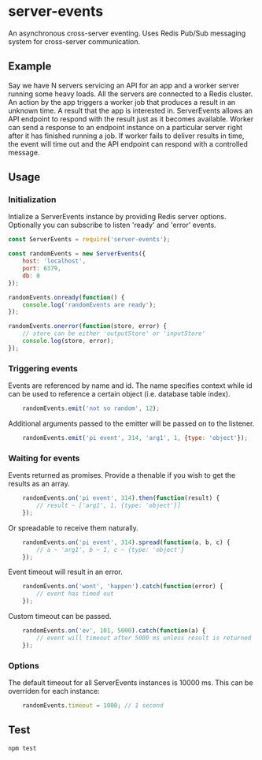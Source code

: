 
# server-events

An asynchronous cross-server eventing. Uses Redis Pub/Sub messaging system for cross-server communication.

## Example

Say we have N servers servicing an API for an app and a worker server running some heavy loads. All the servers are connected to a Redis cluster.
An action by the app triggers a worker job that produces a result in an unknown time. A result that the app is interested in.
ServerEvents allows an API endpoint to respond with the result just as it becomes available.
Worker can send a response to an endpoint instance on a particular server right after it has finished running a job.
If worker fails to deliver results in time, the event will time out and the API endpoint can respond with a controlled message.

## Usage

### Initialization
Intialize a ServerEvents instance by providing Redis server options. Optionally you can subscribe to listen 'ready' and 'error' events.
```js
const ServerEvents = require('server-events');

const randomEvents = new ServerEvents({
    host: 'localhost',
    port: 6379,
    db: 0
});

randomEvents.onready(function() {
    console.log('randomEvents are ready');
});

randomEvents.onerror(function(store, error) {
    // store can be either 'outputStore' or 'inputStore'
    console.log(store, error);
});
```

### Triggering events
Events are referenced by name and id. The name specifies context while id can be used to reference a certain object (i.e. database table index).
```js
    randomEvents.emit('not so random', 12);
```

Additional arguments passed to the emitter will be passed on to the listener.
```js
    randomEvents.emit('pi event', 314, 'arg1', 1, {type: 'object'});
```

### Waiting for events
Events returned as promises. Provide a thenable if you wish to get the results as an array.
```js
    randomEvents.on('pi event', 314).then(function(result) {
        // result ~ ['arg1', 1, {type: 'object'}]
    });
```
Or spreadable to receive them naturally.
```js
    randomEvents.on('pi event', 314).spread(function(a, b, c) {
        // a ~ 'arg1', b ~ 1, c ~ {type: 'object'}
    });
```
Event timeout will result in an error.
```js
    randomEvents.on('wont', 'happen').catch(function(error) {
        // event has timed out
    });
```
Custom timeout can be passed.
```js
    randomEvents.on('ev', 101, 5000).catch(function(a) {
        // event will timeout after 5000 ms unless result is returned
    });
```

### Options

The default timeout for all ServerEvents instances is 10000 ms. This can be overriden for each instance:
```js
    randomEvents.timeout = 1000; // 1 second
```

## Test

```js
npm test
```
